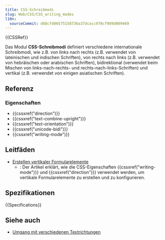 ```yaml
---
title: CSS-Schreibmodi
slug: Web/CSS/CSS_writing_modes
l10n:
  sourceCommit: d68cfd06575158736a37dcacc970cf909d009469
---
```


{{CSSRef}}

Das Modul **CSS-Schreibmodi** definiert verschiedene internationale Schreibmodi, wie z.B. von links nach rechts (z.B. verwendet von lateinischen und indischen Schriften), von rechts nach links (z.B. verwendet von hebräischen oder arabischen Schriften), bidirektional (verwendet beim Mischen von links-nach-rechts- und rechts-nach-links-Schriften) und vertikal (z.B. verwendet von einigen asiatischen Schriften).

## Referenz

### Eigenschaften

- {{cssxref("direction")}}
- {{cssxref("text-combine-upright")}}
- {{cssxref("text-orientation")}}
- {{cssxref("unicode-bidi")}}
- {{cssxref("writing-mode")}}

## Leitfäden

- [Erstellen vertikaler Formularelemente](/de/docs/Web/CSS/CSS_writing_modes/Vertical_controls)
  - : Der Artikel erklärt, wie die CSS-Eigenschaften {{cssxref("writing-mode")}} und {{cssxref("direction")}} verwendet werden, um vertikale Formularelemente zu erstellen und zu konfigurieren.

## Spezifikationen

{{Specifications}}

## Siehe auch

- [Umgang mit verschiedenen Textrichtungen](/de/docs/Learn_web_development/Core/Styling_basics/Handling_different_text_directions)

